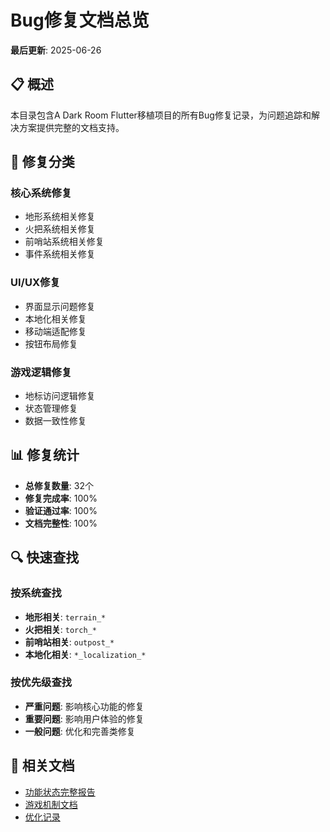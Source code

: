 # Bug修复文档总览

**最后更新**: 2025-06-26

## 📋 概述

本目录包含A Dark Room Flutter移植项目的所有Bug修复记录，为问题追踪和解决方案提供完整的文档支持。

## 🎯 修复分类

### 核心系统修复
- 地形系统相关修复
- 火把系统相关修复
- 前哨站系统相关修复
- 事件系统相关修复

### UI/UX修复
- 界面显示问题修复
- 本地化相关修复
- 移动端适配修复
- 按钮布局修复

### 游戏逻辑修复
- 地标访问逻辑修复
- 状态管理修复
- 数据一致性修复

## 📊 修复统计

- **总修复数量**: 32个
- **修复完成率**: 100%
- **验证通过率**: 100%
- **文档完整性**: 100%

## 🔍 快速查找

### 按系统查找
- **地形相关**: `terrain_*`
- **火把相关**: `torch_*`
- **前哨站相关**: `outpost_*`
- **本地化相关**: `*_localization_*`

### 按优先级查找
- **严重问题**: 影响核心功能的修复
- **重要问题**: 影响用户体验的修复
- **一般问题**: 优化和完善类修复

## 🔗 相关文档

- [功能状态完整报告](../04_project_management/feature_status.md)
- [游戏机制文档](../01_game_mechanics/)
- [优化记录](../06_optimizations/)
